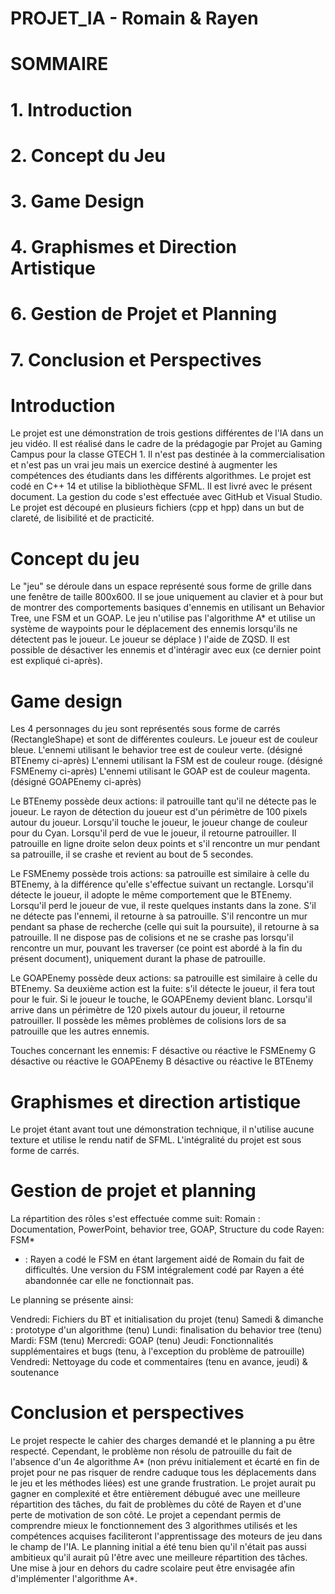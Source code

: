# PROJET_IA - Romain & Rayen

# SOMMAIRE
# 1. Introduction
# 2. Concept du Jeu
# 3. Game Design
# 4. Graphismes et Direction Artistique
# 6. Gestion de Projet et Planning
# 7. Conclusion et Perspectives

# Introduction
Le projet est une démonstration de trois gestions différentes de l'IA dans un jeu vidéo. Il est réalisé dans le cadre de la prédagogie par Projet au Gaming Campus pour la classe GTECH 1.
Il n'est pas destinée à la commercialisation et n'est pas un vrai jeu mais un exercice destiné à augmenter les compétences des étudiants dans les différents algorithmes.
Le projet est codé en C++ 14 et utilise la bibliothèque SFML. Il est livré avec le présent document. La gestion du code s'est effectuée avec GitHub et Visual Studio. Le projet est découpé en
plusieurs fichiers (cpp et hpp) dans un but de clareté, de lisibilité et de practicité.

# Concept du jeu

Le "jeu" se déroule dans un espace représenté sous forme de grille dans une fenêtre de taille 800x600. Il se joue uniquement au clavier et à pour but de montrer des comportements basiques
d'ennemis en utilisant un Behavior Tree, une FSM et un GOAP. Le jeu n'utilise pas l'algorithme A* et utilise un système de waypoints pour le déplacement des ennemis lorsqu'ils ne détectent
pas le joueur. Le joueur se déplace ) l'aide de ZQSD. Il est possible de désactiver les ennemis et d'intéragir avec eux (ce dernier point est expliqué ci-après).

# Game design

Les 4 personnages du jeu sont représentés sous forme de carrés (RectangleShape) et sont de différentes couleurs.
Le joueur est de couleur bleue.
L'ennemi utilisant le behavior tree est de couleur verte. (désigné BTEnemy ci-après)
L'ennemi utilisant la FSM est de couleur rouge. (désigné FSMEnemy ci-après)
L'ennemi utilisant le GOAP est de couleur magenta. (désigné GOAPEnemy ci-après)

Le BTEnemy possède deux actions: il patrouille tant qu'il ne détecte pas le joueur. Le rayon de détection du joueur est d'un périmètre de 100 pixels autour du joueur. Lorsqu'il touche le 
joueur, le joueur change de couleur pour du Cyan. Lorsqu'il perd de vue le joueur, il retourne patrouiller. Il patrouille en ligne droite selon deux points et s'il rencontre un mur pendant
sa patrouille, il se crashe et revient au bout de 5 secondes.

Le FSMEnemy possède trois actions: sa patrouille est similaire à celle du BTEnemy, à la différence qu'elle s'effectue suivant un rectangle. Lorsqu'il détecte le joueur, il adopte le même 
comportement que le BTEnemy. Lorsqu'il perd le joueur de vue, il reste quelques instants dans la zone. S'il ne détecte pas l'ennemi, il retourne à sa patrouille. S'il rencontre un mur 
pendant sa phase de recherche (celle qui suit la poursuite), il retourne à sa patrouille. Il ne dispose pas de colisions et ne se crashe pas lorsqu'il rencontre un mur, pouvant les 
traverser (ce point est abordé à la fin du présent document), uniquement durant la phase de patrouille.

Le GOAPEnemy possède deux actions: sa patrouille est similaire à celle du BTEnemy. Sa deuxième action est la fuite: s'il détecte le joueur, il fera tout pour le fuir. Si le joueur le 
touche, le GOAPEnemy devient blanc. Lorsqu'il arrive dans un périmètre de 120 pixels autour du joueur, il retourne patrouiller. Il possède les mêmes problèmes de colisions lors de sa 
patrouille que les autres ennemis.

Touches concernant les ennemis:
F désactive ou réactive le FSMEnemy
G désactive ou réactive le GOAPEnemy
B désactive ou réactive le BTEnemy

# Graphismes et direction artistique

Le projet étant avant tout une démonstration technique, il n'utilise aucune texture et utilise le rendu natif de SFML. L'intégralité du projet est sous forme de carrés.

# Gestion de projet et planning

La répartition des rôles s'est effectuée comme suit:
Romain : Documentation, PowerPoint, behavior tree, GOAP, Structure du code
Rayen: FSM*

* : Rayen a codé le FSM en étant largement aidé de Romain du fait de difficultés. Une version du FSM intégralement codé par Rayen a été abandonnée car elle ne fonctionnait pas.

Le planning se présente ainsi:

Vendredi: Fichiers du BT et initialisation du projet (tenu)
Samedi & dimanche : prototype d'un algorithme (tenu)
Lundi: finalisation du behavior tree (tenu)
Mardi: FSM (tenu)
Mercredi: GOAP (tenu)
Jeudi: Fonctionnalités supplémentaires et bugs (tenu, à l'exception du problème de patrouille)
Vendredi: Nettoyage du code et commentaires (tenu en avance, jeudi) & soutenance

# Conclusion et perspectives

Le projet respecte le cahier des charges demandé et le planning a pu être respecté. Cependant, le problème non résolu de patrouille du fait de l'absence d'un 4e algorithme A*
(non prévu initialement et écarté en fin de projet pour ne pas risquer de rendre caduque tous les déplacements dans le jeu et les méthodes liées) est une grande frustration. Le projet 
aurait pu gagner en complexité et être entièrement débugué avec une meilleure répartition des tâches, du fait de problèmes du côté de Rayen et d'une perte de motivation de son côté.
Le projet a cependant permis de comprendre mieux le fonctionnement des 3 algorithmes utilisés et les compétences acquises faciliteront l'apprentissage des moteurs de jeu dans le champ de 
l'IA. Le planning initial a été tenu bien qu'il n'était pas aussi ambitieux qu'il aurait pû l'être avec une meilleure répartition des tâches. Une mise à jour en dehors du cadre scolaire
peut être envisagée afin d'implémenter l'algorithme A*.
